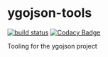 # ygojson-tools

[![build status](https://github.com/ygojson/ygojson-tools/actions/workflows/build.yml/badge.svg?branch=main)](https://github.com/ygojson/ygojson-tools/actions/workflows/build.yml?query=branch%3Amain)
[![Codacy Badge](https://app.codacy.com/project/badge/Grade/2c3210c579f04c6fbd2efe7270a8ee53)](https://app.codacy.com/gh/ygojson/ygojson-tools/dashboard?utm_source=gh&utm_medium=referral&utm_content=&utm_campaign=Badge_grade)

Tooling for the ygojson project



